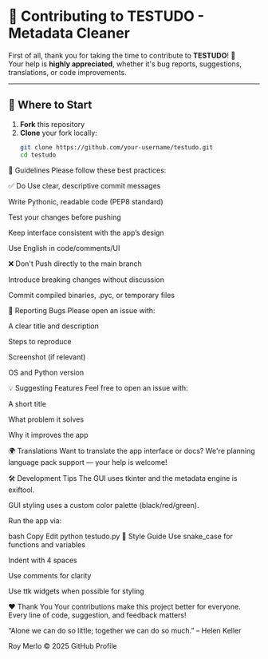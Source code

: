 # 🤝 Contributing to TESTUDO - Metadata Cleaner

First of all, thank you for taking the time to contribute to **TESTUDO**! 🎉  
Your help is **highly appreciated**, whether it's bug reports, suggestions, translations, or code improvements.

---

## 🧭 Where to Start

1. **Fork** this repository
2. **Clone** your fork locally:
   ```bash
   git clone https://github.com/your-username/testudo.git
   cd testudo
📌 Guidelines
Please follow these best practices:

✅ Do
Use clear, descriptive commit messages

Write Pythonic, readable code (PEP8 standard)

Test your changes before pushing

Keep interface consistent with the app’s design

Use English in code/comments/UI


❌ Don't
Push directly to the main branch

Introduce breaking changes without discussion

Commit compiled binaries, .pyc, or temporary files

🐞 Reporting Bugs
Please open an issue with:

A clear title and description

Steps to reproduce

Screenshot (if relevant)

OS and Python version

💡 Suggesting Features
Feel free to open an issue with:

A short title

What problem it solves

Why it improves the app

🌍 Translations
Want to translate the app interface or docs?
We're planning language pack support — your help is welcome!

🛠️ Development Tips
The GUI uses tkinter and the metadata engine is exiftool.

GUI styling uses a custom color palette (black/red/green).

Run the app via:

bash
Copy
Edit
python testudo.py
🧼 Style Guide
Use snake_case for functions and variables

Indent with 4 spaces

Use comments for clarity

Use ttk widgets when possible for styling

❤️ Thank You
Your contributions make this project better for everyone.
Every line of code, suggestion, and feedback matters!

“Alone we can do so little; together we can do so much.” – Helen Keller

Roy Merlo © 2025
GitHub Profile

